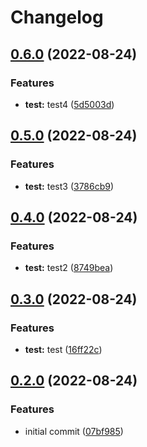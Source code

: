 # Changelog

## [0.6.0](https://github.com/ChipWolf/test-matrix/compare/a-c-v0.5.0...a-c-v0.6.0) (2022-08-24)


### Features

* **test:** test4 ([5d5003d](https://github.com/ChipWolf/test-matrix/commit/5d5003db25560f26cdb0ce9f696b918f650b64cb))

## [0.5.0](https://github.com/ChipWolf/test-matrix/compare/a-c-v0.4.0...a-c-v0.5.0) (2022-08-24)


### Features

* **test:** test3 ([3786cb9](https://github.com/ChipWolf/test-matrix/commit/3786cb94a075f600e4f560fcc311e225fdc71bde))

## [0.4.0](https://github.com/ChipWolf/test-matrix/compare/a-c-v0.3.0...a-c-v0.4.0) (2022-08-24)


### Features

* **test:** test2 ([8749bea](https://github.com/ChipWolf/test-matrix/commit/8749bea363b3812a944863d434ec68e51ed6a34a))

## [0.3.0](https://github.com/ChipWolf/test-matrix/compare/a-c-v0.2.0...a-c-v0.3.0) (2022-08-24)


### Features

* **test:** test ([16ff22c](https://github.com/ChipWolf/test-matrix/commit/16ff22c3dac92e893d54960023487844aa931654))

## [0.2.0](https://github.com/ChipWolf/test-matrix/compare/a-c-v0.1.0...a-c-v0.2.0) (2022-08-24)


### Features

* initial commit ([07bf985](https://github.com/ChipWolf/test-matrix/commit/07bf9855de11744fbe3a38954c9b36f40614ff14))
